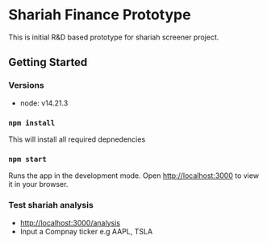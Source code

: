 # Shariah Finance Prototype
This is initial R&D based prototype for shariah screener project.

## Getting Started

### Versions
  - node: v14.21.3

### `npm install`

This will install all required depnedencies

### `npm start`

Runs the app in the development mode.
Open [http://localhost:3000](http://localhost:3000) to view it in your browser.

### Test shariah analysis 
  - [http://localhost:3000/analysis](http://localhost:3000/analysis)
  - Input a Compnay ticker e.g AAPL, TSLA

